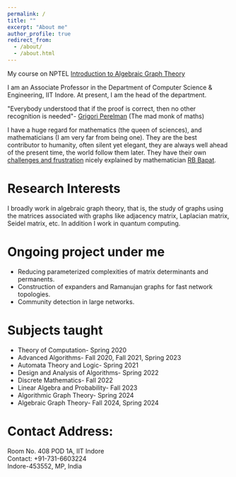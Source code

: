 ```yaml
---
permalink: /
title: ""
excerpt: "About me"
author_profile: true
redirect_from: 
  - /about/
  - /about.html
---
```


My course on NPTEL [Introduction to Algebraic Graph Theory](https://www.youtube.com/watch?v=zwovrA6709I)

I am an Associate Professor in the Department of Computer Science & Engineering, IIT Indore. At present, I am the head of the department. 

"Everybody understood that if the proof is correct, then no other recognition is needed"- [Grigori Perelman](https://en.wikipedia.org/wiki/Grigori_Perelman) (The mad monk of maths)

I have a huge regard for mathematics (the queen of sciences), and mathematicians (I am very far from being one). They are the best contributor to humanity, often silent yet elegant, they are always well ahead of the present time, the world follow them later. They have their own [challenges and frustration](https://www.isid.ac.in/~rbb/imsgen.pdf)  nicely explained by mathematician [RB Bapat](https://en.wikipedia.org/wiki/Ravindra_Bapat).   


# Research Interests
I broadly work in algebraic graph theory, that is, the study of graphs using the matrices associated with graphs like adjacency matrix, Laplacian matrix, Seidel matrix, etc. In addition I work in quantum computing.   


# Ongoing project under me
- Reducing parameterized complexities of matrix determinants and permanents.
- Construction of expanders and Ramanujan graphs for fast network topologies.
- Community detection in large networks.

# Subjects taught
- Theory of Computation- Spring 2020
- Advanced Algorithms- Fall 2020, Fall 2021, Spring 2023
- Automata Theory and Logic- Spring 2021
- Design and Analysis of Algorithms- Spring 2022
- Discrete Mathematics- Fall 2022
- Linear Algebra and Probability- Fall 2023
- Algorithmic Graph Theory- Spring 2024
- Algebraic Graph Theory- Fall 2024, Spring 2024


# Contact Address:
Room No. 408 POD 1A, IIT Indore\
Contact: +91-731-6603224\
Indore-453552, MP, India
